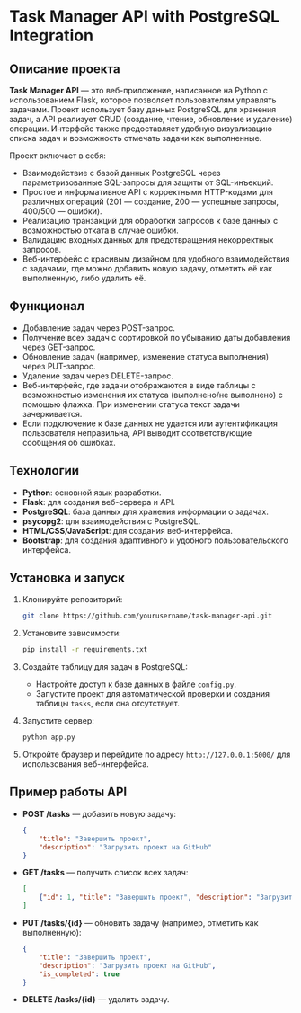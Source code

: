 # Task Manager API with PostgreSQL Integration

## Описание проекта

**Task Manager API** — это веб-приложение, написанное на Python с использованием Flask, которое позволяет пользователям управлять задачами. Проект использует базу данных PostgreSQL для хранения задач, а API реализует CRUD (создание, чтение, обновление и удаление) операции. Интерфейс также предоставляет удобную визуализацию списка задач и возможность отмечать задачи как выполненные. 

Проект включает в себя:
- Взаимодействие с базой данных PostgreSQL через параметризованные SQL-запросы для защиты от SQL-инъекций.
- Простое и информативное API с корректными HTTP-кодами для различных операций (201 — создание, 200 — успешные запросы, 400/500 — ошибки).
- Реализацию транзакций для обработки запросов к базе данных с возможностью отката в случае ошибки.
- Валидацию входных данных для предотвращения некорректных запросов.
- Веб-интерфейс с красивым дизайном для удобного взаимодействия с задачами, где можно добавить новую задачу, отметить её как выполненную, либо удалить её.

## Функционал

- Добавление задач через POST-запрос.
- Получение всех задач с сортировкой по убыванию даты добавления через GET-запрос.
- Обновление задач (например, изменение статуса выполнения) через PUT-запрос.
- Удаление задач через DELETE-запрос.
- Веб-интерфейс, где задачи отображаются в виде таблицы с возможностью изменения их статуса (выполнено/не выполнено) с помощью флажка. При изменении статуса текст задачи зачеркивается.
- Если подключение к базе данных не удается или аутентификация пользователя неправильна, API выводит соответствующие сообщения об ошибках.

## Технологии

- **Python**: основной язык разработки.
- **Flask**: для создания веб-сервера и API.
- **PostgreSQL**: база данных для хранения информации о задачах.
- **psycopg2**: для взаимодействия с PostgreSQL.
- **HTML/CSS/JavaScript**: для создания веб-интерфейса.
- **Bootstrap**: для создания адаптивного и удобного пользовательского интерфейса.

## Установка и запуск

1. Клонируйте репозиторий:
    ```bash
    git clone https://github.com/yourusername/task-manager-api.git
    ```

2. Установите зависимости:
    ```bash
    pip install -r requirements.txt
    ```

3. Создайте таблицу для задач в PostgreSQL:
    - Настройте доступ к базе данных в файле `config.py`.
    - Запустите проект для автоматической проверки и создания таблицы `tasks`, если она отсутствует.

4. Запустите сервер:
    ```bash
    python app.py
    ```

5. Откройте браузер и перейдите по адресу `http://127.0.0.1:5000/` для использования веб-интерфейса.

## Пример работы API

- **POST /tasks** — добавить новую задачу:
    ```json
    {
        "title": "Завершить проект",
        "description": "Загрузить проект на GitHub"
    }
    ```

- **GET /tasks** — получить список всех задач:
    ```json
    [
        {"id": 1, "title": "Завершить проект", "description": "Загрузить проект на GitHub", "is_completed": false}
    ]
    ```

- **PUT /tasks/{id}** — обновить задачу (например, отметить как выполненную):
    ```json
    {
        "title": "Завершить проект",
        "description": "Загрузить проект на GitHub",
        "is_completed": true
    }
    ```

- **DELETE /tasks/{id}** — удалить задачу.
